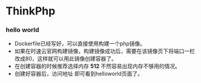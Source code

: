  # ThinkPhp
 
 ### hello world
 
* Dockerfile已经写好，可以直接使用构建一个php镜像。
* 如果在时速云官网构建镜像，构建镜像成功后，需要在该镜像页下将端口一栏改成80，这样就可以用此镜像创建容器了。
* 在创建容器的时候推荐选择内存 **512** 不然容易出现内存不够用的情况。
* 创建好容器后，访问地址 即可看到helloworld页面了。
